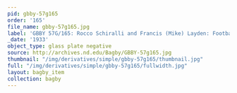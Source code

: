 ```yaml
---
pid: gbby-57g165
order: '165'
file_name: gbby-57g165.jpg
label: 'GBBY 57G/165: Rocco Schiralli and Francis (Mike) Layden: Football - c1933'
_date: '1933'
object_type: glass plate negative
source: http://archives.nd.edu/Bagby/GBBY-57g165.jpg
thumbnail: "/img/derivatives/simple/gbby-57g165/thumbnail.jpg"
full: "/img/derivatives/simple/gbby-57g165/fullwidth.jpg"
layout: bagby_item
collection: bagby
---
```

